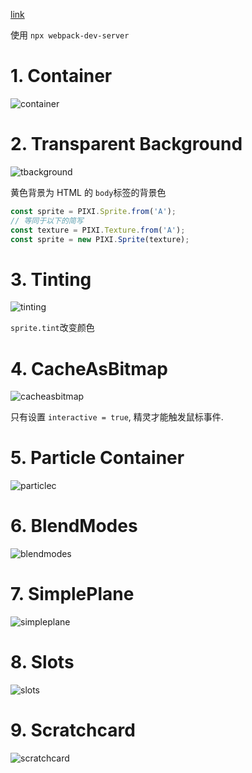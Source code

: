 [link](https://pixijs.io/examples)

使用 `npx webpack-dev-server`

# 1. Container

![container](assets/container.png)

# 2. Transparent Background

![tbackground](assets/tbackground.png)

黄色背景为 HTML 的 `body`标签的背景色

```js
const sprite = PIXI.Sprite.from('A');
// 等同于以下的简写
const texture = PIXI.Texture.from('A');
const sprite = new PIXI.Sprite(texture);
```

# 3. Tinting

![tinting](assets/tinting.jpg)



`sprite.tint`改变颜色

# 4. CacheAsBitmap

![cacheasbitmap](assets/cacheasbitmap.jpg)

只有设置 `interactive = true`, 精灵才能触发鼠标事件.

# 5. Particle Container

![particlec](assets/particlec.jpg)

# 6. BlendModes

![blendmodes](assets/blendmodes.jpg)

# 7. SimplePlane

![simpleplane](assets/simpleplane.jpg)

# 8. Slots

![slots](assets/slots.jpg)

# 9. Scratchcard

![scratchcard](assets/scratchcard.jpg)